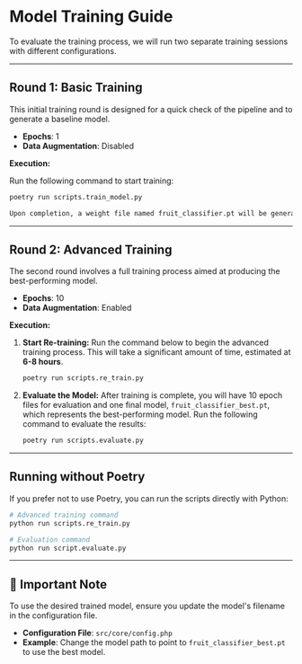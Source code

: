 # Model Training Guide

To evaluate the training process, we will run two separate training sessions with different configurations.

---

## Round 1: Basic Training

This initial training round is designed for a quick check of the pipeline and to generate a baseline model.

* **Epochs**: 1
* **Data Augmentation**: Disabled

**Execution:**

Run the following command to start training:

```bash
poetry run scripts.train_model.py

Upon completion, a weight file named fruit_classifier.pt will be generated. You can use this file for initial testing and evaluation.
```
---

## Round 2: Advanced Training

The second round involves a full training process aimed at producing the best-performing model.

* **Epochs**: 10
* **Data Augmentation**: Enabled

**Execution:**

1.  **Start Re-training:**
    Run the command below to begin the advanced training process. This will take a significant amount of time, estimated at **6-8 hours**.

    ```bash
    poetry run scripts.re_train.py
    ```

2.  **Evaluate the Model:**
    After training is complete, you will have 10 epoch files for evaluation and one final model, `fruit_classifier_best.pt`, which represents the best-performing model. Run the following command to evaluate the results:

    ```bash
    poetry run scripts.evaluate.py
    ```
---

## Running without Poetry

If you prefer not to use Poetry, you can run the scripts directly with Python:

```bash
# Advanced training command
python run scripts.re_train.py

# Evaluation command
python run script.evaluate.py
```
---

## 📝 Important Note

To use the desired trained model, ensure you update the model's filename in the configuration file.

* **Configuration File**: `src/core/config.php`
* **Example**: Change the model path to point to `fruit_classifier_best.pt` to use the best model.